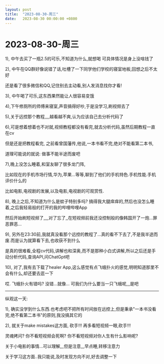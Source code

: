 ```yaml
---
layout: post
title:  "2023-08-30-周三"
date:   2023-08-30 00:00:00 +0800
---
```




# 2023-08-30-周三





1), 中午去买了一瓶2.5的可乐,不知道为什么,就想喝
可具体情况是身上没啥钱了



2), 中午在QQ群好像说错了话,吐槽了一下同学他们学校的寝室地板,回想之后不太好

还是看了很多微信和QQ,记住别去主动看,别人发消息找你才看!

3), 中午喝了可乐,这东西果然能让人很容易变饿

4),下午修厕所的师傅来寝室,声音搞得好吵,于是没学习,刷视频去了

5),关于远控那个教程,,,,越看越不爽,认为应该自己去分析代码了

6),可是想着想着也不对就,视频教程都没有看完,就去分析代码,虽然后期教程一直在cv

但是还是把教程看完, 之前看曾国藩传,他说,一本书看不完,绝对不能看第二本书,

道理可能说的就说: 做事不能半途而废吧

7),晚上没怎么睡着,和室友聊了很多龙门阵,

比如现在的手机市场行情,华为,苹果...等等,聊到了他们的手机特色.手机性能.手机评价什么的

比如电影,电视剧的发展,以及电影,电视剧的可观赏性.

8),  晚上之后,不知道为什么是蚊子特别多吗? 搞得我大腿痒痒的,然后也没怎么睡着,之后我轻易般的打开的我的哔哩哔哩App

然后开始刷短视频了,,,,对了忘了,,在短视频前我还没控制般的像韩国开了一炮...罪恶罪恶...

9), 另外在23:30前,我就真没看那个远控的教程了...真的看不下去了,不是我半途而废.而是认为就算看下去,也收获不到什么

是真的很难看,全程cv代码,讲解也和深奥,而不是那种小白式讲解,所以之后还是手动分析代码,查询API,问ChatGpt吧

10), 对了,我有去下载了healer App,这么感觉有点飞蛾扑火的感觉,明明知道那里不会有什么,却还要去逛一下

哎. 飞蛾扑火有错吗? 没错...就像... 可我们为什么要当一只飞蛾呢,,,是吧


---

纵观这一天:

1), 确实没学到什么东西.也考虑吧不把所有时间放在远控上,但是秉承"一本书没看完,绝不看第二本书"的原则,我没搞其它的

2), 就关于make mistakes这方面, 砍手!!! 再多看短视频一眼,砍手!!! 

灵魂拷问? 你不看短视频会死啊? 你不看短视频对你人生有什么影响呢?

关于小电影的事情...可以理解,,,但是注意,,,早点睡,转移注意力

关于学习这方面..我只能说,及时发现方向不对,好去调整一下